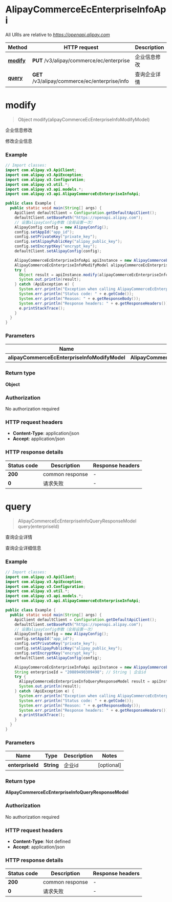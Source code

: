 # AlipayCommerceEcEnterpriseInfoApi

All URIs are relative to *https://openapi.alipay.com*

| Method | HTTP request | Description |
|------------- | ------------- | -------------|
| [**modify**](AlipayCommerceEcEnterpriseInfoApi.md#modify) | **PUT** /v3/alipay/commerce/ec/enterprise | 企业信息修改 |
| [**query**](AlipayCommerceEcEnterpriseInfoApi.md#query) | **GET** /v3/alipay/commerce/ec/enterprise/info | 查询企业详情 |


<a name="modify"></a>
# **modify**
> Object modify(alipayCommerceEcEnterpriseInfoModifyModel)

企业信息修改

修改企业信息

### Example
```java
// Import classes:
import com.alipay.v3.ApiClient;
import com.alipay.v3.ApiException;
import com.alipay.v3.Configuration;
import com.alipay.v3.util.*;
import com.alipay.v3.api.models.*;
import com.alipay.v3.api.AlipayCommerceEcEnterpriseInfoApi;

public class Example {
  public static void main(String[] args) {
    ApiClient defaultClient = Configuration.getDefaultApiClient();
    defaultClient.setBasePath("https://openapi.alipay.com");
    // 设置alipayConfig参数（全局设置一次）
    AlipayConfig config = new AlipayConfig();
    config.setAppId("app_id");
    config.setPrivateKey("private_key");
    config.setAlipayPublicKey("alipay_public_key");
    config.setEncryptKey("encrypt_key");
    defaultClient.setAlipayConfig(config);

    AlipayCommerceEcEnterpriseInfoApi apiInstance = new AlipayCommerceEcEnterpriseInfoApi(defaultClient);
    AlipayCommerceEcEnterpriseInfoModifyModel alipayCommerceEcEnterpriseInfoModifyModel = new AlipayCommerceEcEnterpriseInfoModifyModel(); // AlipayCommerceEcEnterpriseInfoModifyModel | 
    try {
      Object result = apiInstance.modify(alipayCommerceEcEnterpriseInfoModifyModel);
      System.out.println(result);
    } catch (ApiException e) {
      System.err.println("Exception when calling AlipayCommerceEcEnterpriseInfoApi#modify");
      System.err.println("Status code: " + e.getCode());
      System.err.println("Reason: " + e.getResponseBody());
      System.err.println("Response headers: " + e.getResponseHeaders());
      e.printStackTrace();
    }
  }
}
```

### Parameters

| Name | Type | Description  | Notes |
|------------- | ------------- | ------------- | -------------|
| **alipayCommerceEcEnterpriseInfoModifyModel** | **AlipayCommerceEcEnterpriseInfoModifyModel**|  | [optional] |

### Return type

**Object**

### Authorization

No authorization required

### HTTP request headers

 - **Content-Type**: application/json
 - **Accept**: application/json

### HTTP response details
| Status code | Description | Response headers |
|-------------|-------------|------------------|
| **200** | common response |  -  |
| **0** | 请求失败 |  -  |

<a name="query"></a>
# **query**
> AlipayCommerceEcEnterpriseInfoQueryResponseModel query(enterpriseId)

查询企业详情

查询企业详细信息

### Example
```java
// Import classes:
import com.alipay.v3.ApiClient;
import com.alipay.v3.ApiException;
import com.alipay.v3.Configuration;
import com.alipay.v3.util.*;
import com.alipay.v3.api.models.*;
import com.alipay.v3.api.AlipayCommerceEcEnterpriseInfoApi;

public class Example {
  public static void main(String[] args) {
    ApiClient defaultClient = Configuration.getDefaultApiClient();
    defaultClient.setBasePath("https://openapi.alipay.com");
    // 设置alipayConfig参数（全局设置一次）
    AlipayConfig config = new AlipayConfig();
    config.setAppId("app_id");
    config.setPrivateKey("private_key");
    config.setAlipayPublicKey("alipay_public_key");
    config.setEncryptKey("encrypt_key");
    defaultClient.setAlipayConfig(config);

    AlipayCommerceEcEnterpriseInfoApi apiInstance = new AlipayCommerceEcEnterpriseInfoApi(defaultClient);
    String enterpriseId = "20889490309498"; // String | 企业id
    try {
      AlipayCommerceEcEnterpriseInfoQueryResponseModel result = apiInstance.query(enterpriseId);
      System.out.println(result);
    } catch (ApiException e) {
      System.err.println("Exception when calling AlipayCommerceEcEnterpriseInfoApi#query");
      System.err.println("Status code: " + e.getCode());
      System.err.println("Reason: " + e.getResponseBody());
      System.err.println("Response headers: " + e.getResponseHeaders());
      e.printStackTrace();
    }
  }
}
```

### Parameters

| Name | Type | Description  | Notes |
|------------- | ------------- | ------------- | -------------|
| **enterpriseId** | **String**| 企业id | [optional] |

### Return type

**AlipayCommerceEcEnterpriseInfoQueryResponseModel**

### Authorization

No authorization required

### HTTP request headers

 - **Content-Type**: Not defined
 - **Accept**: application/json

### HTTP response details
| Status code | Description | Response headers |
|-------------|-------------|------------------|
| **200** | common response |  -  |
| **0** | 请求失败 |  -  |

